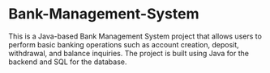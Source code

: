 # Bank-Management-System
This is a Java-based Bank Management System project that allows users to perform basic banking operations such as account creation, deposit, withdrawal, and balance inquiries. The project is built using Java for the backend and SQL for the database.
